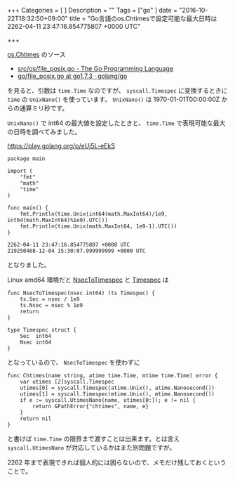 +++
Categories = [
]
Description = ""
Tags = ["go"
]
date = "2016-10-22T18:32:50+09:00"
title = "Go言語のos.Chtimesで設定可能な最大日時は 2262-04-11 23:47:16.854775807 +0000 UTC"

+++

[os.Chtimes](https://golang.org/pkg/os/#Chtimes) のソース

* [src/os/file_posix.go - The Go Programming Language](https://golang.org/src/os/file_posix.go?s=3693:3758#L123)
* [go/file_posix.go at go1.7.3 · golang/go](https://github.com/golang/go/blob/go1.7.3/src/os/file_posix.go#L133-L141)

を見ると、引数は `time.Time` なのですが、 `syscall.Timespec` に変換するときに `time` の `UnixNano()` を使っています。 `UnixNano()` は 1970-01-01T00:00:00Z からの通算ミリ秒です。

`UnixNano()` で int64 の最大値を設定したときと、 `time.Time` で表現可能な最大の日時を調べてみました。

https://play.golang.org/p/eUj5L-eEkS

```
package main

import (
	"fmt"
	"math"
	"time"
)

func main() {
	fmt.Println(time.Unix(int64(math.MaxInt64)/1e9, int64(math.MaxInt64)%1e9).UTC())
	fmt.Println(time.Unix(math.MaxInt64, 1e9-1).UTC())
}
```

```
2262-04-11 23:47:16.854775807 +0000 UTC
219250468-12-04 15:30:07.999999999 +0000 UTC
```

となりました。

Linux amd64 環境だと [NsecToTimespec](https://github.com/golang/go/blob/go1.7.3/src/syscall/syscall_linux_amd64.go#L91-L95) と [Timespec](https://github.com/golang/go/blob/go1.7.3/src/syscall/ztypes_linux_amd64.go#L24-L27) は

```
func NsecToTimespec(nsec int64) (ts Timespec) {
	ts.Sec = nsec / 1e9
	ts.Nsec = nsec % 1e9
	return
}
```

```
type Timespec struct {
	Sec  int64
	Nsec int64
}
```

となっているので、 `NsecToTimespec` を使わずに

```
func Chtimes(name string, atime time.Time, mtime time.Time) error {
	var utimes [2]syscall.Timespec
	utimes[0] = syscall.Timespec(atime.Unix(), atime.Nanosecond())
	utimes[1] = syscall.Timespec(mtime.Unix(), mtime.Nanosecond())
	if e := syscall.UtimesNano(name, utimes[0:]); e != nil {
		return &PathError{"chtimes", name, e}
	}
	return nil
}
```

と書けば `time.Time` の限界まで渡すことは出来ます。とは言え `syscall.UtimesNano` が対応しているかはまた別問題ですが。

2262 年まで表現できれば個人的には困らないので、メモだけ残しておくということで。
